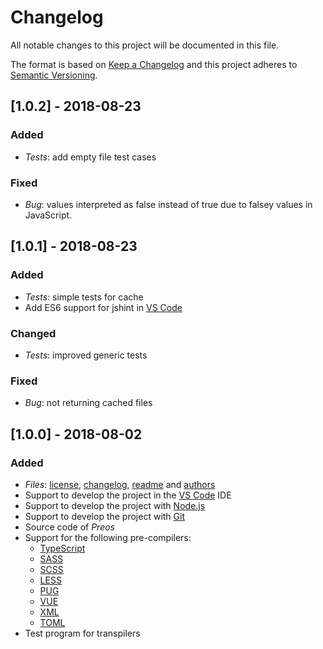 # Changelog
All notable changes to this project will be documented in this file.

The format is based on [Keep a Changelog](https://keepachangelog.com/en/1.0.0/)
and this project adheres to [Semantic Versioning](https://semver.org/spec/v2.0.0.html).

## [1.0.2] - 2018-08-23

### Added
- *Tests*: add empty file test cases

### Fixed
- *Bug*: values interpreted as false instead of true due to falsey values in JavaScript.

## [1.0.1] - 2018-08-23

### Added
- *Tests*: simple tests for cache
- Add ES6 support for jshint in [VS Code](https://code.visualstudio.com/)

### Changed
- *Tests*: improved generic tests

### Fixed
- *Bug*: not returning cached files

## [1.0.0] - 2018-08-02

### Added

- *Files*: [license](./LICENSE), [changelog](#), [readme](./README.md) and [authors](./AUTHORS)
- Support to develop the project in the [VS Code](https://code.visualstudio.com/) IDE
- Support to develop the project with [Node.js](https://nodejs.org/)
- Support to develop the project with [Git](https://git-scm.com/)
- Source code of *Preos*
- Support for the following pre-compilers:
    - [TypeScript](https://www.typescriptlang.org/)
    - [SASS](https://sass-lang.com/)
    - [SCSS](https://sass-lang.com/)
    - [LESS](http://lesscss.org/)
    - [PUG](https://pugjs.org/)
    - [VUE](https://vuejs.org/)
    - [XML](https://www.w3.org/XML/)
    - [TOML](https://github.com/toml-lang/toml)
- Test program for transpilers

<!--- PATTERN
## [Major.Minor.Patch-label.label2] - YYYY-MM-DD

### Added
- Message
- File: What?

### Changed
- Message
- File: What?

### Deprecated
- Message
- File: What?

### Removed
- Message
- File: What?

### Fixed
- Message
- File: What?

### Security
- Message
- File: What?
--->
